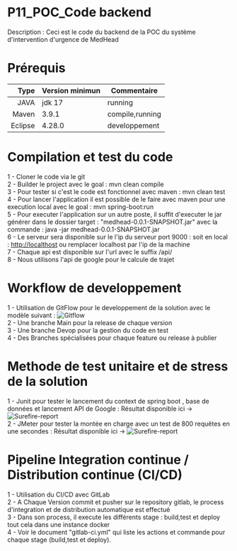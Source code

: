 
# P11_POC_Code backend

Description : Ceci est le code du backend de la POC du système d'intervention d'urgence de MedHead 

# Prérequis 

| Type | Version minimun|Commentaire|
|-----:|-----------|----|
|  JAVA| jdk 17    |running|
| Maven| 3.9.1     |compile,running|
| Eclipse|4.28.0   |developpement|

# Compilation et test du code

1 - Cloner le code via le git\
2 - Builder le project avec le goal : mvn clean compile\
3 - Pour tester si c'est le code est fonctionnel avec maven : mvn clean test\
4 - Pour lancer l'application il est possible de le faire avec maven pour une execution local avec le goal : mvn spring-boot:run \
5 - Pour executer l'application sur un autre poste, il suffit d'executer le jar générer dans le dossier target : "medhead-0.0.1-SNAPSHOT.jar" avec la commande : java -jar medhead-0.0.1-SNAPSHOT.jar\
6 - Le serveur sera disponible sur le l'ip du serveur port 9000 : soit en local : [http://localthost](http://127.0.0.1:9000/) ou remplacer localhost par l'ip de la machine\
7 - Chaque api est disponible sur l'url avec le suffix /api/\
8 - Nous utilisons l'api de google pour le calcule de trajet



# Workflow de developpement
1 - Utilisation de GitFlow pour le developpement de la solution avec le modèle suivant :
![Gitflow](https://github.com/wilkill/P11_POC_Code/tree/main/doc/gitflow.png?raw=true)\
2 - Une branche Main pour la release de chaque version\
3 - Une branche Devop pour la gestion du code en test\
4 - Des Branches spécialisées pour chaque feature ou release à publier

# Methode de test unitaire et de stress de la solution
1 - Junit pour tester le lancement du context de spring boot , base de données et lancement API de Google : Résultat disponible ici -> ![Surefire-report](https://github.com/wilkill/P11_POC_Code/tree/main/doc/Test_Application_Report/surefire-reports/)\
2 - JMeter pour tester la montée en charge avec un test de 800 requêtes en une secondes : Résultat disponible ici -> ![Surefire-report](https://github.com/wilkill/P11_POC_Code/tree/main/doc/Test_Application_Report/JMeter/)

# Pipeline Integration continue / Distribution continue (CI/CD)
1 - Utilisation du CI/CD avec GitLab\
2 - A Chaque Version commit et pusher sur le repository gitlab, le process d'integration et de distribution automatique est effectué\
3 - Dans son process, il execute les différents stage : build,test et deploy tout cela dans une instance docker\
4 - Voir le document "gitlab-ci.yml" qui liste les actions et commande pour chaque stage (build,test et deploy).

